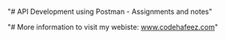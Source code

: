 "# API Development using Postman - Assignments and notes" 

"# More information to visit my webiste: www.codehafeez.com"
